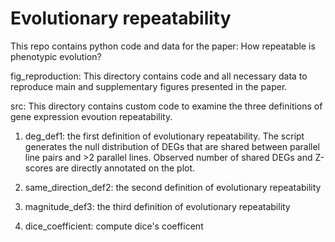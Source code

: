 # Evolutionary repeatability
This repo contains python code and data for the paper: How repeatable is phenotypic evolution?

fig_reproduction:
This directory contains code and all necessary data to reproduce main and supplementary figures presented in the paper. 

src:
This directory contains custom code to examine the three definitions of gene expression evoution repeatability.

1. deg_def1: the first definition of evolutionary repeatability. The script generates the null distribution of DEGs that are shared between parallel line pairs and >2 parallel lines. Observed number of shared DEGs and Z-scores are directly annotated on the plot.
   
2. same_direction_def2: the second definition of evolutionary repeatability

3. magnitude_def3: the third definition of evolutionary repeatability

4. dice_coefficient: compute dice's coefficent

